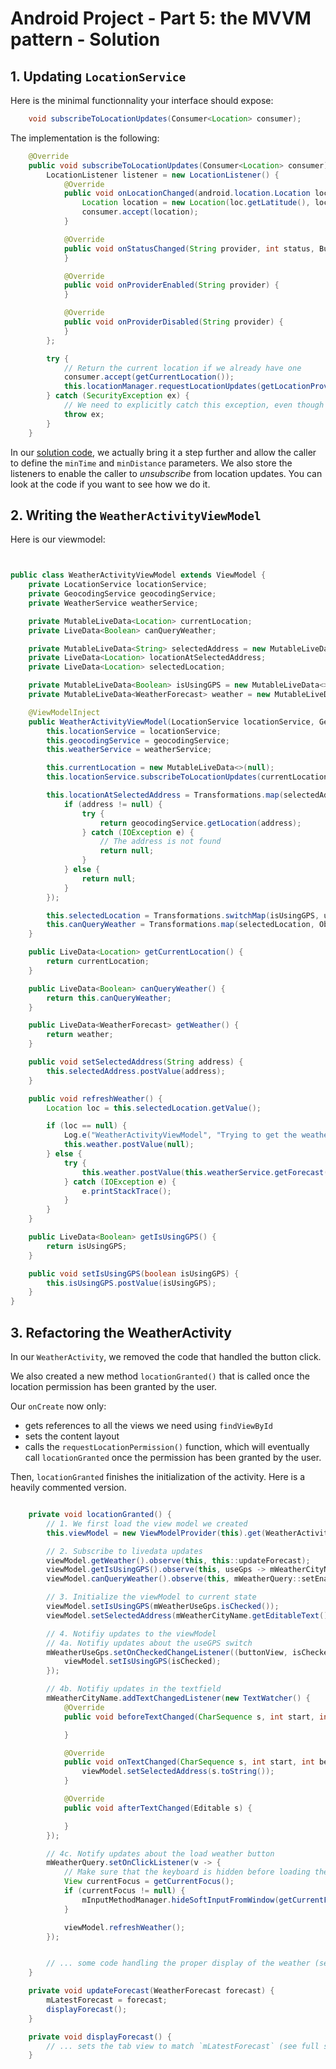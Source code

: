 # Android Project - Part 5: the MVVM pattern - Solution

## 1. Updating `LocationService`

Here is the minimal functionnality your interface should expose:

```java
    void subscribeToLocationUpdates(Consumer<Location> consumer);
```

The implementation is the following:

```java
    @Override
    public void subscribeToLocationUpdates(Consumer<Location> consumer) {      
        LocationListener listener = new LocationListener() {
            @Override
            public void onLocationChanged(android.location.Location loc) {
                Location location = new Location(loc.getLatitude(), loc.getLongitude());
                consumer.accept(location);
            }

            @Override
            public void onStatusChanged(String provider, int status, Bundle extras) {
            }

            @Override
            public void onProviderEnabled(String provider) {
            }

            @Override
            public void onProviderDisabled(String provider) {
            }
        };

        try {
            // Return the current location if we already have one
            consumer.accept(getCurrentLocation());
            this.locationManager.requestLocationUpdates(getLocationProvider(), 1000, 1, listener);
        } catch (SecurityException ex) {
            // We need to explicitly catch this exception, even though we throw it again immediately
            throw ex;
        }
    }
```

In our [solution code](solution-code), we actually bring it a step further and allow the caller to define the `minTime` and `minDistance` parameters. We also store the listeners to enable the caller to _unsubscribe_ from location updates. You can look at the code if you want to see how we do it.

## 2. Writing the `WeatherActivityViewModel`

Here is our viewmodel:

```java


public class WeatherActivityViewModel extends ViewModel {
    private LocationService locationService;
    private GeocodingService geocodingService;
    private WeatherService weatherService;

    private MutableLiveData<Location> currentLocation;
    private LiveData<Boolean> canQueryWeather;

    private MutableLiveData<String> selectedAddress = new MutableLiveData<>(null);
    private LiveData<Location> locationAtSelectedAddress;
    private LiveData<Location> selectedLocation;

    private MutableLiveData<Boolean> isUsingGPS = new MutableLiveData<>(false);
    private MutableLiveData<WeatherForecast> weather = new MutableLiveData<>(null);

    @ViewModelInject
    public WeatherActivityViewModel(LocationService locationService, GeocodingService geocodingService, WeatherService weatherService) {
        this.locationService = locationService;
        this.geocodingService = geocodingService;
        this.weatherService = weatherService;

        this.currentLocation = new MutableLiveData<>(null);
        this.locationService.subscribeToLocationUpdates(currentLocation::postValue, 3000, 1);

        this.locationAtSelectedAddress = Transformations.map(selectedAddress, address -> {
            if (address != null) {
                try {
                    return geocodingService.getLocation(address);
                } catch (IOException e) {
                    // The address is not found
                    return null;
                }
            } else {
                return null;
            }
        });

        this.selectedLocation = Transformations.switchMap(isUsingGPS, useGPS -> useGPS ? currentLocation : locationAtSelectedAddress);
        this.canQueryWeather = Transformations.map(selectedLocation, Objects::nonNull);
    }

    public LiveData<Location> getCurrentLocation() {
        return currentLocation;
    }

    public LiveData<Boolean> canQueryWeather() {
        return this.canQueryWeather;
    }

    public LiveData<WeatherForecast> getWeather() {
        return weather;
    }

    public void setSelectedAddress(String address) {
        this.selectedAddress.postValue(address);
    }

    public void refreshWeather() {
        Location loc = this.selectedLocation.getValue();

        if (loc == null) {
            Log.e("WeatherActivityViewModel", "Trying to get the weather but no location is set.");
            this.weather.postValue(null);
        } else {
            try {
                this.weather.postValue(this.weatherService.getForecast(loc));
            } catch (IOException e) {
                e.printStackTrace();
            }
        }
    }

    public LiveData<Boolean> getIsUsingGPS() {
        return isUsingGPS;
    }

    public void setIsUsingGPS(boolean isUsingGPS) {
        this.isUsingGPS.postValue(isUsingGPS);
    }
}
```

## 3. Refactoring the WeatherActivity

In our `WeatherActivity`, we removed the code that handled the button click.

We also created a new method `locationGranted()` that is called once the location permission has been granted by the user.

Our `onCreate` now only:
 - gets references to all the views we need using `findViewById`
 - sets the content layout
 - calls the `requestLocationPermission()` function, which will eventually call `locationGranted` once the permission has been granted by the user.

Then, `locationGranted` finishes the initialization of the activity. Here is a heavily commented version.

```java

    private void locationGranted() {
        // 1. We first load the view model we created
        this.viewModel = new ViewModelProvider(this).get(WeatherActivityViewModel.class);

        // 2. Subscribe to livedata updates
        viewModel.getWeather().observe(this, this::updateForecast);
        viewModel.getIsUsingGPS().observe(this, useGps -> mWeatherCityName.setEnabled(!useGps));
        viewModel.canQueryWeather().observe(this, mWeatherQuery::setEnabled);

        // 3. Initialize the viewModel to current state
        viewModel.setIsUsingGPS(mWeatherUseGps.isChecked());
        viewModel.setSelectedAddress(mWeatherCityName.getEditableText().toString());

        // 4. Notifiy updates to the viewModel
        // 4a. Notifiy updates about the useGPS switch
        mWeatherUseGps.setOnCheckedChangeListener((buttonView, isChecked) -> {
            viewModel.setIsUsingGPS(isChecked);
        });

        // 4b. Notifiy updates in the textfield
        mWeatherCityName.addTextChangedListener(new TextWatcher() {
            @Override
            public void beforeTextChanged(CharSequence s, int start, int count, int after) {

            }

            @Override
            public void onTextChanged(CharSequence s, int start, int before, int count) {
                viewModel.setSelectedAddress(s.toString());
            }

            @Override
            public void afterTextChanged(Editable s) {

            }
        });

        // 4c. Notify updates about the load weather button
        mWeatherQuery.setOnClickListener(v -> {
            // Make sure that the keyboard is hidden before loading the forecast
            View currentFocus = getCurrentFocus();
            if (currentFocus != null) {
                mInputMethodManager.hideSoftInputFromWindow(getCurrentFocus().getWindowToken(), 0);
            }

            viewModel.refreshWeather();
        });


        // ... some code handling the proper display of the weather (see full solution code)
    }

    private void updateForecast(WeatherForecast forecast) {
        mLatestForecast = forecast;
        displayForecast();
    }

    private void displayForecast() {
        // ... sets the tab view to match `mLatestForecast` (see full solution code)
    }
```
